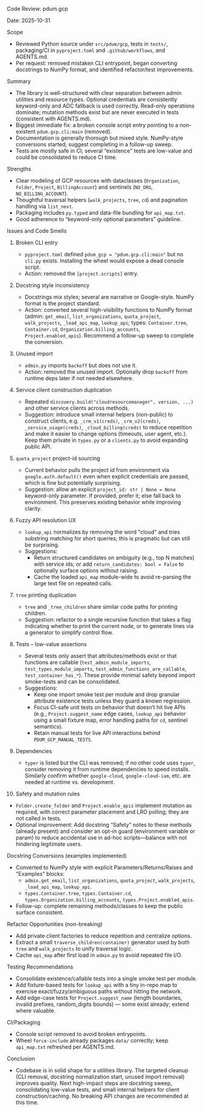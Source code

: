 Code Review: pdum.gcp

Date: 2025-10-31

Scope
- Reviewed Python source under `src/pdum/gcp`, tests in `tests/`, packaging/CI in `pyproject.toml` and `.github/workflows`, and AGENTS.md.
- Per request: removed mistaken CLI entrypoint, began converting docstrings to NumPy format, and identified refactor/test improvements.

Summary
- The library is well-structured with clear separation between admin utilities and resource types. Optional credentials are consistently keyword-only and ADC fallback is used correctly. Read-only operations dominate; mutation methods exist but are never executed in tests (consistent with AGENTS.md).
- Biggest immediate fix: a broken console script entry pointing to a non-existent `pdum.gcp.cli:main` (removed).
- Documentation is generally thorough but mixed style. NumPy-style conversions started; suggest completing in a follow-up sweep.
- Tests are mostly safe in CI; several “existence” tests are low-value and could be consolidated to reduce CI time.

Strengths
- Clear modeling of GCP resources with dataclasses (`Organization`, `Folder`, `Project`, `BillingAccount`) and sentinels (`NO_ORG`, `NO_BILLING_ACCOUNT`).
- Thoughtful traversal helpers (`walk_projects`, `tree`, `cd`) and pagination handling via `list_next`.
- Packaging includes `py.typed` and data-file bundling for `api_map.txt`.
- Good adherence to “keyword-only optional parameters” guideline.

Issues and Code Smells
1) Broken CLI entry
   - `pyproject.toml` defined `pdum_gcp = "pdum.gcp.cli:main"` but no `cli.py` exists. Installing the wheel would expose a dead console script.
   - Action: removed the `[project.scripts]` entry.

2) Docstring style inconsistency
   - Docstrings mix styles; several are narrative or Google-style. NumPy format is the project standard.
   - Action: converted several high-visibility functions to NumPy format (admin: `get_email`, `list_organizations`, `quota_project`, `walk_projects`, `_load_api_map`, `lookup_api`; types: `Container.tree`, `Container.cd`, `Organization.billing_accounts`, `Project.enabled_apis`). Recommend a follow-up sweep to complete the conversion.

3) Unused import
   - `admin.py` imports `backoff` but does not use it.
   - Action: removed the unused import. Optionally drop `backoff` from runtime deps later if not needed elsewhere.

4) Service client construction duplication
   - Repeated `discovery.build("cloudresourcemanager", version, ...)` and other service clients across methods.
   - Suggestion: introduce small internal helpers (non-public) to construct clients, e.g. `_crm_v1(creds)`, `_crm_v2(creds)`, `_service_usage(creds)`, `_cloud_billing(creds)` to reduce repetition and make it easier to change options (timeouts, user agent, etc.). Keep them private in `types.py` or a `clients.py` to avoid expanding public API.

5) `quota_project` project-id sourcing
   - Current behavior pulls the project id from environment via `google.auth.default()` even when explicit credentials are passed, which is fine but potentially surprising.
   - Suggestion: allow an explicit `project_id: str | None = None` keyword-only parameter. If provided, prefer it; else fall back to environment. This preserves existing behavior while improving clarity.

6) Fuzzy API resolution UX
   - `lookup_api` normalizes by removing the word "cloud" and tries substring matching for short queries; this is pragmatic but can still be surprising.
   - Suggestions:
     - Return structured candidates on ambiguity (e.g., top N matches) with service ids; or add `return_candidates: bool = False` to optionally surface options without raising.
     - Cache the loaded `api_map` module-wide to avoid re-parsing the large text file on repeated calls.

7) `tree` printing duplication
   - `tree` and `_tree_children` share similar code paths for printing children.
   - Suggestion: refactor to a single recursive function that takes a flag indicating whether to print the current node, or to generate lines via a generator to simplify control flow.

8) Tests – low-value assertions
   - Several tests only assert that attributes/methods exist or that functions are callable (`test_admin_module_imports`, `test_types_module_imports`, `test_admin_functions_are_callable`, `test_container_has_*`). These provide minimal safety beyond import smoke-tests and can be consolidated.
   - Suggestions:
     - Keep one import smoke test per module and drop granular attribute existence tests unless they guard a known regression.
     - Focus CI-safe unit tests on behavior that doesn’t hit live APIs (e.g., `Project.suggest_name` edge cases, `lookup_api` behavior using a small fixture map, error handling paths for `cd`, sentinel semantics).
     - Retain manual tests for live API interactions behind `PDUM_GCP_MANUAL_TESTS`.

9) Dependencies
   - `typer` is listed but the CLI was removed; if no other code uses `typer`, consider removing it from runtime dependencies to speed installs. Similarly confirm whether `google-cloud`, `google-cloud-iam`, etc. are needed at runtime vs. development.

10) Safety and mutation rules
   - `Folder.create_folder` and `Project.enable_apis` implement mutation as required, with correct parameter placement and LRO polling; they are not called in tests.
   - Optional improvement: Add docstring “Safety” notes to these methods (already present) and consider an opt-in guard (environment variable or param) to reduce accidental use in ad-hoc scripts—balance with not hindering legitimate users.

Docstring Conversions (examples implemented)
- Converted to NumPy style with explicit Parameters/Returns/Raises and "Examples" blocks:
  - `admin.get_email`, `list_organizations`, `quota_project`, `walk_projects`, `_load_api_map`, `lookup_api`.
  - `types.Container.tree`, `types.Container.cd`, `types.Organization.billing_accounts`, `types.Project.enabled_apis`.
- Follow-up: complete remaining methods/classes to keep the public surface consistent.

Refactor Opportunities (non-breaking)
- Add private client factories to reduce repetition and centralize options.
- Extract a small `traverse_children(container)` generator used by both `tree` and `walk_projects` to unify traversal logic.
- Cache `api_map` after first load in `admin.py` to avoid repeated file I/O.

Testing Recommendations
- Consolidate existence/callable tests into a single smoke test per module.
- Add fixture-based tests for `lookup_api` with a tiny in-repo map to exercise exact/fuzzy/ambiguous paths without hitting the network.
- Add edge-case tests for `Project.suggest_name` (length boundaries, invalid prefixes, random_digits bounds) — some exist already; extend where valuable.

CI/Packaging
- Console script removed to avoid broken entrypoints.
- Wheel `force-include` already packages `data/` correctly; keep `api_map.txt` refreshed per AGENTS.md.

Conclusion
- Codebase is in solid shape for a utilities library. The targeted cleanup (CLI removal, docstring normalization start, unused import removal) improves quality. Next high-impact steps are docstring sweep, consolidating low-value tests, and small internal helpers for client construction/caching. No breaking API changes are recommended at this time.

